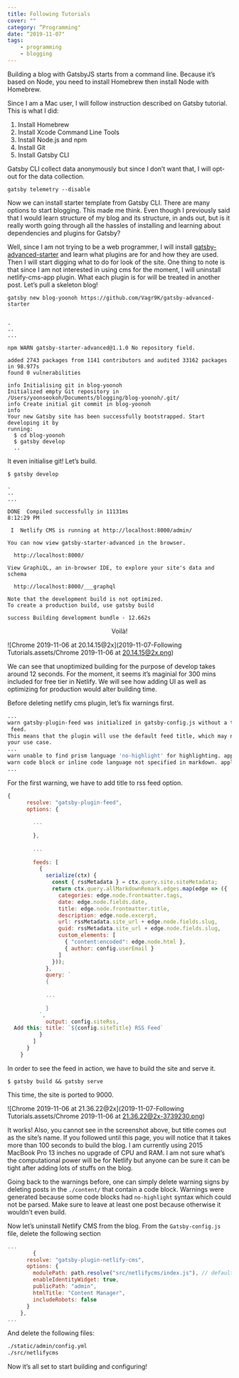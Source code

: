 ```yaml
---
title: Following Tutorials
cover: ""
category: “Programming"
date: “2019-11-07"
tags:
    - programming
    - blogging
---
```




Building a blog with GatsbyJS starts from a command line. Because it’s based on Node, you need to install Homebrew then install Node with Homebrew.

Since I am a Mac user, I will follow instruction described on Gatsby tutorial. This is what I did:

1. Install Homebrew
2. Install Xcode Command Line Tools
3. Install Node.js and npm
4. Install Git
5. Install Gatsby CLI

Gatsby CLI collect data anonymously but since I don’t want that, I will opt-out for the data collection.



```Shell
gatsby telemetry --disable
```

Now we can install starter template from Gatsby CLI. There are many options to start blogging. This made me think. Even though I previously said that I would learn structure of my blog and its structure, in ands out, but is it really worth going through all the hassles of installing and learning about dependencies and plugins for Gatsby?

Well, since I am not trying to be a web programmer, I will install [gatsby-advanced-starter](https://www.gatsbyjs.org/starters/Vagr9K/gatsby-advanced-starter/) and learn what plugins are for and how they are used. Then I will start digging what to do for look of the site. One thing to note is that since I am not interested in using cms for the moment, I will uninstall netlify-cms-app plugin. What each plugin is for will be treated in another post. Let’s pull a skeleton blog!



```Shell
gatsby new blog-yoonoh https://github.com/Vagr9K/gatsby-advanced-starter
```



```Shell

.
..
...

npm WARN gatsby-starter-advanced@1.1.0 No repository field.

added 2743 packages from 1141 contributors and audited 33162 packages in 98.977s
found 0 vulnerabilities

info Initialising git in blog-yoonoh
Initialized empty Git repository in /Users/yoonseokoh/Documents/blogging/blog-yoonoh/.git/
info Create initial git commit in blog-yoonoh
info
Your new Gatsby site has been successfully bootstrapped. Start developing it by
running:
  $ cd blog-yoonoh
  $ gatsby develop
  ..
```



It even initialise git! Let’s build.



```Shell
$ gatsby develop

.
..
...

DONE  Compiled successfully in 11131ms                               8:12:29 PM
⠀
 I  Netlify CMS is running at http://localhost:8000/admin/
⠀
You can now view gatsby-starter-advanced in the browser.
⠀
  http://localhost:8000/
⠀
View GraphiQL, an in-browser IDE, to explore your site's data and schema
⠀
  http://localhost:8000/___graphql
⠀
Note that the development build is not optimized.
To create a production build, use gatsby build
⠀
success Building development bundle - 12.662s

```



<center>Voilà!</center>


![Chrome 2019-11-06 at 20.14.15@2x](2019-11-07-Following Tutorials.assets/Chrome 2019-11-06 at 20.14.15@2x.png)



We can see that unoptimized building for the purpose of develop takes around 12 seconds. For the moment, it seems it’s maginial for 300 mins included for free tier in Netlify. We will see how adding UI as well as optimizing for production would alter building time.

Before deleting netlify cms plugin, let’s fix warnings first.



```bash
...
warn gatsby-plugin-feed was initialized in gatsby-config.js without a title in a
 feed.
This means that the plugin will use the default feed title, which may not match
your use case.
...
warn unable to find prism language 'no-highlight' for highlighting. applying
warn code block or inline code language not specified in markdown. applying
...
```



For the first warning, we have to add title to rss feed option.



```javascript
{
      resolve: "gatsby-plugin-feed",
      options: {
      
        ...
        
        },
        
        ...
        
        feeds: [
          {
            serialize(ctx) {
              const { rssMetadata } = ctx.query.site.siteMetadata;
              return ctx.query.allMarkdownRemark.edges.map(edge => ({
                categories: edge.node.frontmatter.tags,
                date: edge.node.fields.date,
                title: edge.node.frontmatter.title,
                description: edge.node.excerpt,
                url: rssMetadata.site_url + edge.node.fields.slug,
                guid: rssMetadata.site_url + edge.node.fields.slug,
                custom_elements: [
                  { "content:encoded": edge.node.html },
                  { author: config.userEmail }
                ]
              }));
            },
            query: `
            {
            
            ...
            
            }
          `,
            output: config.siteRss,
  Add this: title: `${config.siteTitle} RSS Feed`
          }
        ]
      }
    }
```



In order to see the feed in action, we have to build the site and serve it.



```Shell
$ gatsby build && gatsby serve
```

This time, the site is ported to 9000.



![Chrome 2019-11-06 at 21.36.22@2x](2019-11-07-Following Tutorials.assets/Chrome 2019-11-06 at 21.36.22@2x-3739230.png)



It works! Also, you cannot see in the screenshot above, but title comes out as the site’s name. If you followed until this page, you will notice that it takes more than 100 seconds to build the blog. I am currently using 2015 MacBook Pro 13 inches no upgrade of CPU and RAM. I am not sure what’s the computational power will be for Netlify but anyone can be sure it can be tight after adding lots of stuffs on the blog.

Going back to the warnings before, one can simply delete warning signs by deleting posts in the `./content/` that contain a code block. Warnings were generated because some code blocks had `no-highlight` syntax which could not be parsed. Make sure to leave at least one post because otherwise it wouldn’t even build.

Now let’s uninstall Netlify CMS from the blog. From the `Gatsby-config.js` file, delete the following section



```javascript
...
		{
      resolve: "gatsby-plugin-netlify-cms",
      options: {
        modulePath: path.resolve("src/netlifycms/index.js"), // default: undefined
        enableIdentityWidget: true,
        publicPath: "admin",
        htmlTitle: "Content Manager",
        includeRobots: false
      }
    },
...
```



And delete the following files:



```bash
./static/admin/config.yml
./src/netlifycms
```



Now it’s all set to start building and configuring!